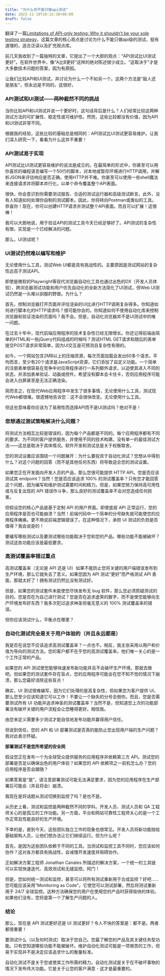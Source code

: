 ```yaml
---
title: "为什么你不能只做api测试"
date: 2023-11-10T10:15:38+08:00
draft: false
---
```


翻译了一篇[Limitations of API-only testing: Why it shouldn’t be your sole testing strategy](https://www.checklyhq.com/blog/limitations-of-api-only-testing/)，这篇文章的核心观点是讨论为什么不能只做api级的测试，挺有道理的，适合泛读以及扩充观点库。

前几天我收到了一篇独特的文章，它提出了一个大胆的观点：“API测试比UI测试更好”。在软件世界中，像“A比B更好”这样的绝对陈述很少成立。“这取决于”才是大多数技术问题的答案，因为有原因。

让我们比较API和UI测试，并讨论为什么一个不如另一个。这两个方法是“敌人还是朋友”，但永远是不同的。这很好。

### API测试和UI测试——两种截然不同的挑战

当你比较API和UI测试并说一个更好时，这句话背后是什么？人们经常比较这两种测试方法的可扩展性、稳定性或可维护性。然而，这些比较都没有价值，因为API和UI测试非常不同。

根据我的经验，这些比较的基础总是相同的：API测试比UI测试更容易维护。让我们深入研究一下，看看为什么这并不重要！

### API测试易于实现

API测试比UI测试更容易维护的说法是成立的。在最简单的形式中，你甚至可以用你喜欢的编程语言编写一个50行的脚本，对本地或暂存环境进行HTTP调用，并解析JSON来评估响应是否正确。使用HTTP并不难。你甚至可以使用一些shell魔法来连接请求并将脚本并行化，以单个命令覆盖整个API表面。

很快，你会意识到你需要测试报告、合适的测试运行器和高级测试断言。此外，没有人知道如何处理你自制的测试脚本。因此，你将转向Postman或类似的工具。恭喜你！现在，你可以创建HTTP请求并测试整个API表面。而且可以扩展！这很棒！

我可以大胆地说，用于验证API的测试工具今天已经足够好了。API测试的复杂性有限，实现是一个已经解决的问题。

那么，UI测试呢？

### UI测试仍然难以编写和维护

无论使用什么工具，测试Web UI都是具有挑战性的。主要原因是测试网站的复杂性远高于测试API。

即使是微软的Playwright等现代浏览器自动化工具也通过出色的DX（开发人员体验）、跨浏览器测试功能和用户优先自动化的全新方法简化了UI测试，但Web UI测试仍然是一头难以驯服的野兽。为什么？

首先，控制浏览器打开页面并评估渲染的UI比进行HTTP调用复杂得多。你知道如何进行脚本化的HTTP请求吗？很可能你会的。你知道如何不使用自动化库来控制浏览器和验证渲染的页面吗？我不会。但是，自动化浏览器并不是UI测试中的唯一问题。

在过去十年中，现代前端应用程序的技术复杂性已经无限增长。你还记得前端由简单的HTML和一些jQuery代码组成的时候吗？测试HTML GET请求和随后的表单提交POST请求非常简单，因为UI交互是可预测且复杂性有限的。

如今，一个网站包含2MB以上的压缩资源，每次页面加载会发出60多个请求。平均而言，至少有20个请求是JavaScript资源，它们添加了自定义功能。一个简单的注册表单很容易在竞争中对应用程序进行一系列额外请求，以迫使其进入不同的状态，并添加表单验证、动画或控件。希望没有脚本会卡住卡，否则应用程序可能会进入白屏甚至是无法正确渲染。

简而言之，在现代Web应用程序中发生了很多事情，无论使用什么工具，测试现代Web都很难。很遗憾地告诉您：这不会很快改变。无论使用什么工具。

但这也意味着你应该为了易用性而选择API而不是UI测试吗？绝对不是！


### 您想通过测试策略解决什么问题？

将测试方法相互比较是错误的，因为每个产品都是不同的。每个应用程序都有不同的要求、为不同的客户提供服务，并使用不同的技术构建。没有单一的最佳测试方法——这总是取决于具体情况。软件开发和测试总是关于权衡取舍。

您的测试设置应该围绕一个问题展开：为什么要投资于自动化测试？您想从中得到什么？对这个问题的回答（而不是其他任何东西）将导致适合您的测试设置。

如果您正在开发面向开发人员的产品，那么您很可能提供 HTTP API。您是否应该测试其 endpoint？当然！您是否应该追求 100% 的测试覆盖率？只有您才能回答这个问题，因为编写和维护测试需要时间和精力。但是，如果您努力保持高可用性或与反复出现的 API 错误作斗争，那么良好的测试覆盖率不会对您造成任何损害。

但假设您的核心产品是基于定制 API 的用户界面。即使底层 API 正常运行，您的应用程序是否也可能崩溃？当然！前端代码中一个简单的分号缺失就可能使您的应用程序瘫痪。更不用说前端逻辑错误了。在这种情况下，承担 UI 测试的负担是否值得？我会说是的！

要编写哪些测试以及要测试哪些功能取决于您和您的产品。哪些功能不能被破坏？测试这些功能应该是最低要求。

### 高测试覆盖率错过重点

高测试覆盖率（无论是 API 还是 UI）如果不能防止您将关键的用户端错误发布到生产环境，那么它就失去了意义。如果您因为 API 测试“更好”而严格测试 API 表面，那就太好了！拥有测试仍然比没有测试好。

但是，如果您的测试套件未能使您尽快发布无 bug 软件，那么您必须质疑测试的目的。您是否在为自己进行测试？您是否在追求虚荣的数字，而不是使您能够向生产环境发布好东西？我多次犯过追求神圣但毫无意义的 100% 测试覆盖率的错误。

但你应该测试什么，平衡点在哪里？


### 自动化测试完全是关于用户体验的（并且永远都是）

我是否在说您不应该追求高测试覆盖率？一点也不。相反，我主张采用以用户和价值为导向的测试方法。您的客户都不在乎您的高测试覆盖率。他们唯一关心的是一个工作正常的产品。

如果您的 API 测试使您能够快速发布新功能并且不会破坏生产环境，那就去做吧。但如果您的测试套件存在盲点，您的应用程序可能会在您不知不觉的情况下崩溃，那么您最好消除这些盲点！

确实，UI 测试很难编写，因为它们处理的是高复杂性，但如果您为客户提供 UI，那么您至少应该知道它可以工作！不要让一个缺失的分号击倒你。而且，您是否需要测试所有 UI 功能并追求神圣的测试覆盖率？当然不是，但知道您上次的功能部署没有破坏关键的用户流程会让您睡得更好。相信我。

由您来定义需要多少测试才能自信地发布功能并赢得用户信任。

但说到信任，您的 API 和 UI 部署测试是否真的能防止您出现用户端的生产问题？我对此表示怀疑。

**部署测试不是您所希望的安全网**

假设您正在发布一个为全球受众提供服务的应用程序并依赖第三方 API。测试您的部署是否足以确保出色的用户体验？如果您的 API 依赖项之一宕机怎么办？您的应用程序是否会跟随？

如果答案是“是”，请注意部署测试可能无法满足要求，因为您的应用程序在生产部署后可能会（并且将会）崩溃。

我现在是将话题从测试切换到监控了吗？是也不是。

从历史上看，测试和监控是两种截然不同的学科。开发人员、测试人员和 QA 工程师关心的是孤立的工作功能。另一方面，平台和网站可靠性工程师关心的是一个工作正常且性能良好的生产环境。

不幸的是，直到今天，这些团队独立工作的现象也很常见。开发人员将新功能抛给基础架构人员，让他们想办法让它们继续运行。但为什么呢？

首先，是因为这些团队依赖于不同的工具。当测试和监控工具不同时，您应该如何协作？这对各方都具有挑战性，会减慢开发速度并阻碍协作。

正如解决方案工程师 Jonathan Canales 所描述的解决方案，一个统一的工具链可以实现快速迭代、高效测试和无缝监控。阿门！

但是，您如何统一测试和监控，甚至可以将所有测试重新用于合成监控？好吧……您可能应该采用“Monitoring as Code”。它使您可以测试部署，然后将测试重新用于 24/7 全球监控。这种方法确保您的用户在使用您的产品时获得愉快的体验。如果他们没有，您将是第一个了解生产问题的人。

### 结论

那么，现在是 API 测试更好还是 UI 测试更好？令人不快的答案是：都不是。两者都很重要！

要测试什么（以及何时测试）取决于您自己。您最了解您的产品及其关键任务型功能。只有您知道哪些功能不能被破坏。维护自动化测试可能是一项艰苦的工作，但易于实现并不是决定应该追求什么的衡量标准。

自动化测试不是关于您或使其工作所需的精力。自动化测试是关于在不破坏事物的情况下发布伟大功能。它是关于让您的客户满意 - 这才是最重要的。